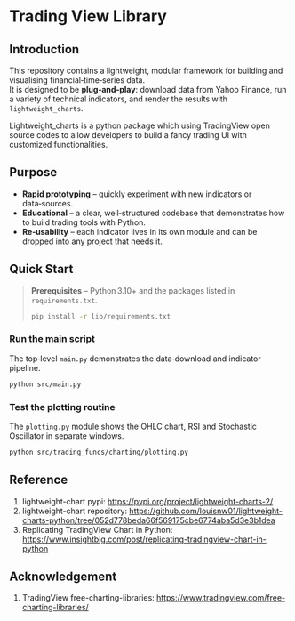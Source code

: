 # Trading View Library
## Introduction
This repository contains a lightweight, modular framework for building and visualising financial‑time‑series data.  
It is designed to be **plug‑and‑play**: download data from Yahoo Finance, run a variety of technical indicators, and render the results with `lightweight_charts`.

Lightweight_charts is a python package which using TradingView open source codes to allow developers to build a fancy trading UI with customized functionalities.

## Purpose
* **Rapid prototyping** – quickly experiment with new indicators or data‑sources.  
* **Educational** – a clear, well‑structured codebase that demonstrates how to build trading tools with Python.  
* **Re‑usability** – each indicator lives in its own module and can be dropped into any project that needs it.

## Quick Start
> **Prerequisites** – Python 3.10+ and the packages listed in `requirements.txt`.  
> ```bash
> pip install -r lib/requirements.txt
> ```

### Run the main script
The top‑level `main.py` demonstrates the data‑download and indicator pipeline.

```bash
python src/main.py
```

### Test the plotting routine
The `plotting.py` module shows the OHLC chart, RSI and Stochastic Oscillator in separate windows.

```bash
python src/trading_funcs/charting/plotting.py
```

## Reference
1. lightweight-chart pypi: https://pypi.org/project/lightweight-charts-2/
2. lightweight-chart repository: https://github.com/louisnw01/lightweight-charts-python/tree/052d778beda66f569175cbe6774aba5d3e3b1dea
3. Replicating TradingView Chart in Python: https://www.insightbig.com/post/replicating-tradingview-chart-in-python

## Acknowledgement
1. TradingView free-charting-libraries: https://www.tradingview.com/free-charting-libraries/
